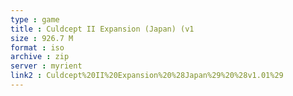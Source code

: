 ```yaml
---
type : game
title : Culdcept II Expansion (Japan) (v1
size : 926.7 M
format : iso
archive : zip
server : myrient
link2 : Culdcept%20II%20Expansion%20%28Japan%29%20%28v1.01%29
---
```

